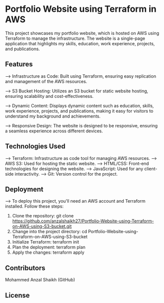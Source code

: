 # Portfolio Website using Terraform in AWS

This project showcases my portfolio website, which is hosted on AWS using Terraform to manage the infrastructure. The website is a single-page application that highlights my skills, education, work experience, projects, and publications.

## Features
--> Infrastructure as Code: Built using Terraform, ensuring easy replication and management of the AWS resources.

--> S3 Bucket Hosting: Utilizes an S3 bucket for static website hosting, ensuring scalability and cost-effectiveness.

--> Dynamic Content: Displays dynamic content such as education, skills, work experience, projects, and publications, making it easy for visitors to understand my background and achievements.

--> Responsive Design: The website is designed to be responsive, ensuring a seamless experience across different devices.

## Technologies Used
--> Terraform: Infrastructure as code tool for managing AWS resources.
--> AWS S3: Used for hosting the static website.
--> HTML/CSS: Front-end technologies for designing the website.
--> JavaScript: Used for any client-side interactivity.
--> Git: Version control for the project.

## Deployment
--> To deploy this project, you'll need an AWS account and Terraform installed. Follow these steps:

1) Clone the repository: git clone https://github.com/anzalshaikh27/Portfolio-Website-using-Terraform-on-AWS-using-S3-bucket.git
2) Change into the project directory: cd Portfolio-Website-using-Terraform-on-AWS-using-S3-bucket
3) Initialize Terraform: terraform init
4) Plan the deployment: terraform plan
5) Apply the changes: terraform apply

## Contributors
Mohammed Anzal Shaikh (GitHub)

## License


